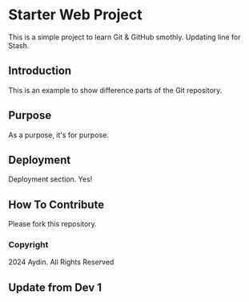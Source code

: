 # Starter Web Project

This is a simple project to learn Git & GitHub smothly. Updating line for Stash.

## Introduction

This is an example to show difference parts of the Git repository.

## Purpose

As a purpose, it's for purpose.

## Deployment

Deployment section. Yes!

## How To Contribute

Please fork this repository.

### Copyright

2024 Aydin. All Rights Reserved

## Update from Dev 1
